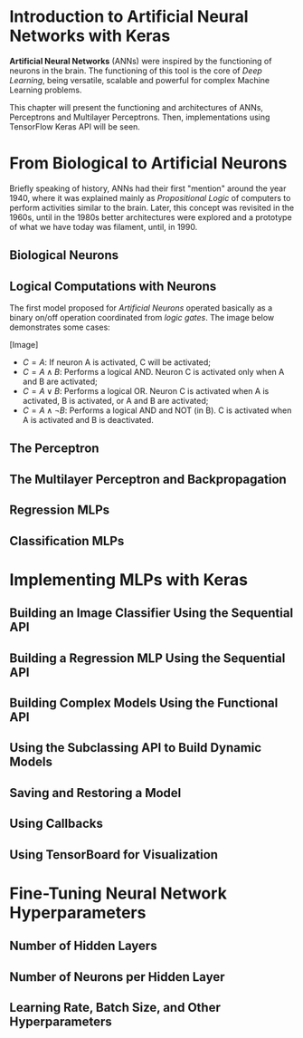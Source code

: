 # Introduction to Artificial Neural Networks with Keras

**Artificial Neural Networks** (ANNs) were inspired by the functioning of neurons in the brain. The functioning of this tool is the core of _Deep Learning_, being versatile, scalable and powerful for complex Machine Learning problems.

This chapter will present the functioning and architectures of ANNs, Perceptrons and Multilayer Perceptrons. Then, implementations using TensorFlow Keras API will be seen.

<!------------------------------------------------------>
<!------------------------------------------------------>
<!------------------------------------------------------>

# From Biological to Artificial Neurons

Briefly speaking of history, ANNs had their first "mention" around the year 1940, where it was explained mainly as _Propositional Logic_ of computers to perform activities similar to the brain. Later, this concept was revisited in the 1960s, until in the 1980s better architectures were explored and a prototype of what we have today was filament, until, in 1990.
<!------------------------------------------------------>
<!------------------------------------------------------>
## Biological Neurons

<!------------------------------------------------------>
<!------------------------------------------------------>
## Logical Computations with Neurons
The first model proposed for _Artificial Neurons_ operated basically as a binary on/off operation coordinated from _logic gates_. The image below demonstrates some cases:

[Image]

- $C = A$: If neuron A is activated, C will be activated;
- $C = A \wedge B$: Performs a logical AND. Neuron C is activated only when A and B are activated;
- $C = A \vee B$: Performs a logical OR. Neuron C is activated when A is activated, B is activated, or A and B are activated;
- $C = A \wedge \neg B$: Performs a logical AND and NOT (in B). C is activated when A is activated and B is deactivated.



<!-- https://gitmind.com/pt/faq/latex-math-symbols.html -->


<!------------------------------------------------------>
<!------------------------------------------------------>
## The Perceptron

<!------------------------------------------------------>
<!------------------------------------------------------>
## The Multilayer Perceptron and Backpropagation

<!------------------------------------------------------>
<!------------------------------------------------------>
## Regression MLPs

<!------------------------------------------------------>
<!------------------------------------------------------>
## Classification MLPs


<!------------------------------------------------------>
<!------------------------------------------------------>
<!------------------------------------------------------>

# Implementing MLPs with Keras

<!------------------------------------------------------>
<!------------------------------------------------------>
## Building an Image Classifier Using the Sequential API

<!------------------------------------------------------>
<!------------------------------------------------------>
## Building a Regression MLP Using the Sequential API

<!------------------------------------------------------>
<!------------------------------------------------------>
## Building Complex Models Using the Functional API

<!------------------------------------------------------>
<!------------------------------------------------------>
## Using the Subclassing API to Build Dynamic Models

<!------------------------------------------------------>
<!------------------------------------------------------>
## Saving and Restoring a Model

<!------------------------------------------------------>
<!------------------------------------------------------>
## Using Callbacks

<!------------------------------------------------------>
<!------------------------------------------------------>

## Using TensorBoard for Visualization

<!------------------------------------------------------>
<!------------------------------------------------------>
<!------------------------------------------------------>

# Fine-Tuning Neural Network Hyperparameters

<!------------------------------------------------------>
<!------------------------------------------------------>
## Number of Hidden Layers

<!------------------------------------------------------>
<!------------------------------------------------------>
## Number of Neurons per Hidden Layer

<!------------------------------------------------------>
<!------------------------------------------------------>
## Learning Rate, Batch Size, and Other Hyperparameters
